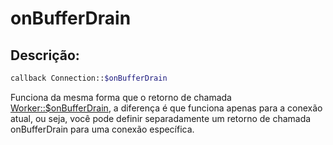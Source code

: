 # onBufferDrain
## Descrição:
```php
callback Connection::$onBufferDrain
```

Funciona da mesma forma que o retorno de chamada [Worker::$onBufferDrain](../worker/on-buffer-drain.md), a diferença é que funciona apenas para a conexão atual, ou seja, você pode definir separadamente um retorno de chamada onBufferDrain para uma conexão específica.
